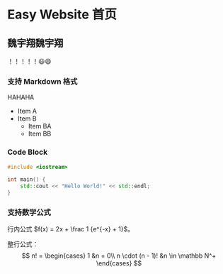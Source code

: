 # Easy Website 首页

## 魏宇翔魏宇翔

！！！！！😃😄

### 支持 Markdown 格式

HAHAHA

- Item A
- Item B
  - Item BA
  - Item BB

### Code Block

```c++
#include <iostream>

int main() {
	std::cout << "Hello World!" << std::endl;
}
```

### 支持数学公式

行内公式 $f(x) = 2x + \frac 1 {e^{-x} + 1}$。

整行公式：
$$
n! = \begin{cases}
1 &n = 0\\
n \cdot (n - 1)! &n \in \mathbb N^+
\end{cases}
$$
